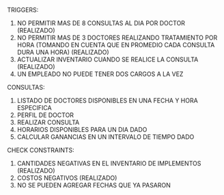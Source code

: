 TRIGGERS:
1) 	NO PERMITIR MAS DE 8 CONSULTAS AL DIA POR DOCTOR (REALIZADO)
2) 	NO PERMITIR MAS DE 3 DOCTORES REALIZANDO TRATAMIENTO POR HORA (TOMANDO EN CUENTA
	QUE EN PROMEDIO CADA CONSULTA DURA UNA HORA)	(REALIZADO)
3)	ACTUALIZAR INVENTARIO  CUANDO SE REALICE LA CONSULTA	(REALIZADO)
4)	UN EMPLEADO NO PUEDE TENER DOS CARGOS A LA VEZ

CONSULTAS:
1)	LISTADO DE DOCTORES DISPONIBLES EN UNA FECHA Y HORA ESPECIFICA
2)	PERFIL DE DOCTOR
3)	REALIZAR CONSULTA
4)	HORARIOS DISPONIBLES PARA UN DIA DADO
5)	CALCULAR GANANCIAS EN UN INTERVALO DE TIEMPO DADO

CHECK CONSTRAINTS:
1)	CANTIDADES NEGATIVAS EN EL INVENTARIO DE IMPLEMENTOS (REALIZADO)
2)	COSTOS NEGATIVOS	(REALIZADO)
3)	NO SE PUEDEN AGREGAR FECHAS QUE YA PASARON